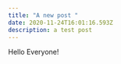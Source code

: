 ```yaml
---
title: "A new post "
date: 2020-11-24T16:01:16.593Z
description: a test post
---
```

Hello Everyone!